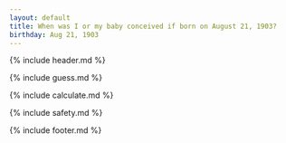 ```yaml
---
layout: default
title: When was I or my baby conceived if born on August 21, 1903?
birthday: Aug 21, 1903
---
```


{% include header.md %}

{% include guess.md %}

{% include calculate.md %}

{% include safety.md %}

{% include footer.md %}



